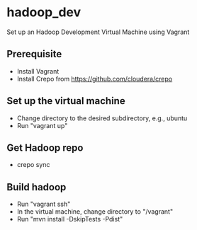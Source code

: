 # hadoop_dev
Set up an Hadoop Development Virtual Machine using Vagrant

## Prerequisite
* Install Vagrant
* Install Crepo from https://github.com/cloudera/crepo

## Set up the virtual machine
* Change directory to the desired subdirectory, e.g., ubuntu
* Run "vagrant up"

## Get Hadoop repo
* crepo sync

## Build hadoop
* Run "vagrant ssh"
* In the virtual machine, change directory to "/vagrant"
* Run "mvn install -DskipTests -Pdist"

